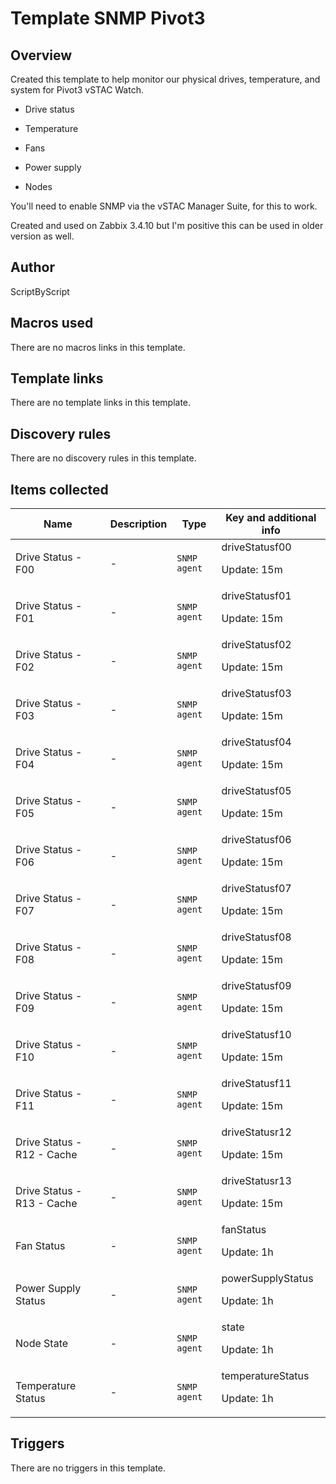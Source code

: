 # Template SNMP Pivot3

## Overview

Created this template to help monitor our physical drives, temperature, and system for Pivot3 vSTAC Watch.


- Drive status


- Temperature


- Fans


- Power supply


- Nodes


You'll need to enable SNMP via the vSTAC Manager Suite, for this to work.


Created and used on Zabbix 3.4.10 but I'm positive this can be used in older version as well.

## Author

ScriptByScript

## Macros used

There are no macros links in this template.

## Template links

There are no template links in this template.

## Discovery rules

There are no discovery rules in this template.

## Items collected

|Name|Description|Type|Key and additional info|
|----|-----------|----|----|
|Drive Status - F00|<p>-</p>|`SNMP agent`|driveStatusf00<p>Update: 15m</p>|
|Drive Status - F01|<p>-</p>|`SNMP agent`|driveStatusf01<p>Update: 15m</p>|
|Drive Status - F02|<p>-</p>|`SNMP agent`|driveStatusf02<p>Update: 15m</p>|
|Drive Status - F03|<p>-</p>|`SNMP agent`|driveStatusf03<p>Update: 15m</p>|
|Drive Status - F04|<p>-</p>|`SNMP agent`|driveStatusf04<p>Update: 15m</p>|
|Drive Status - F05|<p>-</p>|`SNMP agent`|driveStatusf05<p>Update: 15m</p>|
|Drive Status - F06|<p>-</p>|`SNMP agent`|driveStatusf06<p>Update: 15m</p>|
|Drive Status - F07|<p>-</p>|`SNMP agent`|driveStatusf07<p>Update: 15m</p>|
|Drive Status - F08|<p>-</p>|`SNMP agent`|driveStatusf08<p>Update: 15m</p>|
|Drive Status - F09|<p>-</p>|`SNMP agent`|driveStatusf09<p>Update: 15m</p>|
|Drive Status - F10|<p>-</p>|`SNMP agent`|driveStatusf10<p>Update: 15m</p>|
|Drive Status - F11|<p>-</p>|`SNMP agent`|driveStatusf11<p>Update: 15m</p>|
|Drive Status - R12 - Cache|<p>-</p>|`SNMP agent`|driveStatusr12<p>Update: 15m</p>|
|Drive Status - R13 - Cache|<p>-</p>|`SNMP agent`|driveStatusr13<p>Update: 15m</p>|
|Fan Status|<p>-</p>|`SNMP agent`|fanStatus<p>Update: 1h</p>|
|Power Supply Status|<p>-</p>|`SNMP agent`|powerSupplyStatus<p>Update: 1h</p>|
|Node State|<p>-</p>|`SNMP agent`|state<p>Update: 1h</p>|
|Temperature Status|<p>-</p>|`SNMP agent`|temperatureStatus<p>Update: 1h</p>|
## Triggers

There are no triggers in this template.

